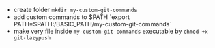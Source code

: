 * create folder `mkdir my-custom-git-commands`
* add custom commands to $PATH `export PATH=$PATH:/BASIC_PATH/my-custom-git-commands`
* make very file inside `my-custom-git-commands` executable by `chmod +x git-lazypush`
